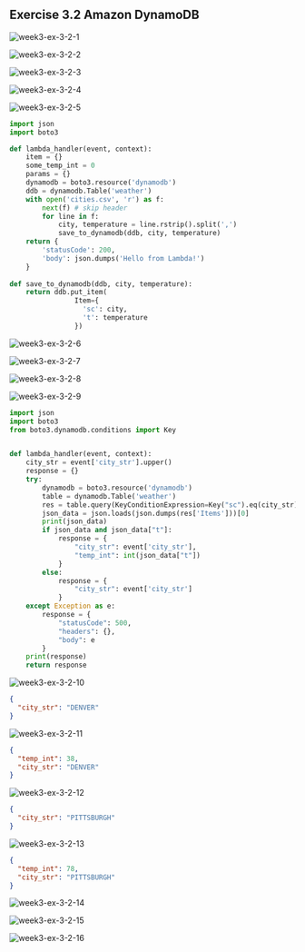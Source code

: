 ## Exercise 3.2 Amazon DynamoDB

![week3-ex-3-2-1](week3-ex-3-2-1.png)

![week3-ex-3-2-2](week3-ex-3-2-2.png)

![week3-ex-3-2-3](week3-ex-3-2-3.png)

![week3-ex-3-2-4](week3-ex-3-2-4.png)

![week3-ex-3-2-5](week3-ex-3-2-5.png)

```python
import json
import boto3

def lambda_handler(event, context):
    item = {}
    some_temp_int = 0
    params = {}
    dynamodb = boto3.resource('dynamodb')
    ddb = dynamodb.Table('weather')
    with open('cities.csv', 'r') as f:
        next(f) # skip header
        for line in f:
            city, temperature = line.rstrip().split(',')
            save_to_dynamodb(ddb, city, temperature)
    return {
        'statusCode': 200,
        'body': json.dumps('Hello from Lambda!')
    }
    
def save_to_dynamodb(ddb, city, temperature):
    return ddb.put_item(
                Item={
                  'sc': city,
                  't': temperature
                })
```

![week3-ex-3-2-6](week3-ex-3-2-6.png)

![week3-ex-3-2-7](week3-ex-3-2-7.png)

![week3-ex-3-2-8](week3-ex-3-2-8.png)

![week3-ex-3-2-9](week3-ex-3-2-9.png)

```python
import json
import boto3
from boto3.dynamodb.conditions import Key


def lambda_handler(event, context):
    city_str = event['city_str'].upper()
    response = {}
    try:
        dynamodb = boto3.resource('dynamodb')
        table = dynamodb.Table('weather')
        res = table.query(KeyConditionExpression=Key("sc").eq(city_str))
        json_data = json.loads(json.dumps(res['Items']))[0]
        print(json_data)
        if json_data and json_data["t"]:
            response = {
                "city_str": event['city_str'],
                "temp_int": int(json_data["t"])
            }
        else:
            response = {
                "city_str": event['city_str']
            }
    except Exception as e:
        response = {
        	"statusCode": 500,
        	"headers": {},
        	"body": e
        }
    print(response)
    return response
```

![week3-ex-3-2-10](week3-ex-3-2-10.png)

```json
{
  "city_str": "DENVER"
}
```

![week3-ex-3-2-11](week3-ex-3-2-11.png)

```json
{
  "temp_int": 38,
  "city_str": "DENVER"
}
```

![week3-ex-3-2-12](week3-ex-3-2-12.png)

```json
{
  "city_str": "PITTSBURGH"
}
```

![week3-ex-3-2-13](week3-ex-3-2-13.png)

```json
{
  "temp_int": 78,
  "city_str": "PITTSBURGH"
}
```

![week3-ex-3-2-14](week3-ex-3-2-14.png)

![week3-ex-3-2-15](week3-ex-3-2-15.png)

![week3-ex-3-2-16](week3-ex-3-2-16.png)